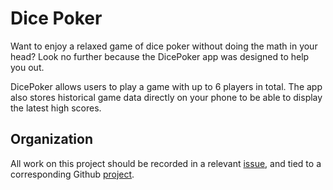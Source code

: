 # Dice Poker

Want to enjoy a relaxed game of dice poker without doing the math in your head? Look no further
because the DicePoker app was designed to help you out.

DicePoker allows users to play a game with up to 6 players in total. The app also stores historical
game data directly on your phone to be able to display the latest high scores.

## Organization

All work on this project should be recorded in a
relevant [issue](https://github.com/spoelt/DicePokerV3/issues), and tied to a corresponding
Github [project](https://github.com/spoelt/DicePokerV3/projects).